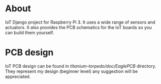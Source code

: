 # About
IoT Django project for Raspberry Pi 3. It uses a wide range of sensors and actuators. It also provides the PCB schematics for the IoT boards so you can build them yourself.

# PCB design
IoT PCB design can be found in _titanium-torpedo/doc/EaglePCB_ directory. They represent my design (beginner level) any suggestion will be appreciated.

